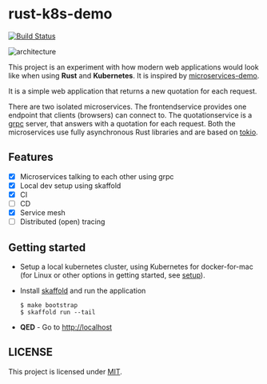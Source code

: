 # rust-k8s-demo

[![Build Status][actions-badge]][actions-url]

![architecture][architecture]

This project is an experiment with how modern web applications would look like
when using **Rust** and **Kubernetes**. It is inspired by [microservices-demo][demo].

It is a simple web application that returns a new quotation for each request.

There are two isolated microservices. The frontendservice provides one endpoint
that clients (browsers) can connect to. The quotationservice is a [grpc](https://grpc.io/) server,
that answers with a quotation for each request. Both the microservices
use fully asynchronous Rust libraries and are based on [tokio](https://tokio.rs/).


## Features

- [x] Microservices talking to each other using grpc
- [x] Local dev setup using skaffold
- [x] CI
- [ ] CD
- [x] Service mesh
- [ ] Distributed (open) tracing

## Getting started

* Setup a local kubernetes cluster, using Kubernetes for docker-for-mac
(for Linux or other options in getting started, see [setup](./docs/setup.md)).

* Install [skaffold](https://skaffold.dev/) and run the application

    ```shell
    $ make bootstrap
    $ skaffold run --tail
    ```

* **QED** - Go to [http://localhost](http://localhost)

## LICENSE

This project is licensed under [MIT](LICENSE).


[demo]: https://github.com/GoogleCloudPlatform/microservices-demo
[actions-badge]: https://img.shields.io/endpoint.svg?url=https%3A%2F%2Factions-badge.atrox.dev%2Fcaulagi%2Frust-k8s-demo%2Fbadge&style=flat&label=Build%20status
[actions-url]: https://actions-badge.atrox.dev/caulagi/rust-k8s-demo/goto
[architecture]: https://user-images.githubusercontent.com/222507/72002857-89411780-3248-11ea-9e16-9e6912f2a75b.png
